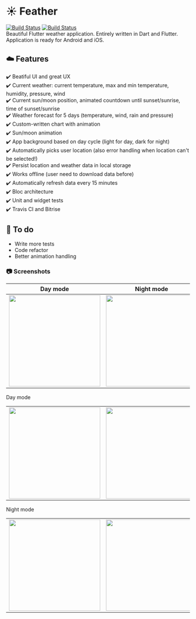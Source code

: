 # :sunny: Feather
[![Build Status](https://travis-ci.org/jhomlala/feather.svg?branch=master)](https://travis-ci.org/jhomlala/feather)  [![Build Status](https://app.bitrise.io/app/555fd3365953cd2f.svg?token=nPJStq5nJhmQDlgdtIzSqw)](https://github.com/jhomlala/feather)  
Beautiful Flutter weather application. Entirely written in Dart and Flutter. Application is ready for Android and iOS.

## :cloud: Features
:heavy_check_mark: Beatiful UI and great UX   
:heavy_check_mark: Current weather: current temperature, max and min temperature, humidity, pressure, wind  
:heavy_check_mark: Current sun/moon position, animated countdown until sunset/sunrise, time of sunset/sunrise  
:heavy_check_mark: Weather forecast for 5 days  (temperature, wind, rain and pressure)  
:heavy_check_mark: Custom-written chart with animation  
:heavy_check_mark: Sun/moon animation  
:heavy_check_mark: App background based on day cycle (light for day, dark for night)   
:heavy_check_mark: Automatically picks user location (also error handling when location can't be selected!)   
:heavy_check_mark: Persist location and weather data in local storage  
:heavy_check_mark: Works offline (user need to download data before)  
:heavy_check_mark: Automatically refresh data every 15 minutes  
:heavy_check_mark: Bloc architecture  
:heavy_check_mark: Unit and widget tests    
:heavy_check_mark: Travis CI and Bitrise  


## :construction_worker: To do
- Write more tests  
- Code refactor  
- Better animation handling  

### :camera: Screenshots 
Day mode         |  Night mode
:-------------------------:|:-------------------------:
<img width="250px" src="https://github.com/jhomlala/feather/blob/master/screenshots/feather2.gif">  |  <img width="250px" src="https://github.com/jhomlala/feather/blob/master/screenshots/feather.gif">

Day mode
<table>
  <tr>
    <td>
  <img width="250px" src="https://github.com/jhomlala/feather/blob/master/screenshots/1.png">
    </td>
    <td>
       <img width="250px" src="https://github.com/jhomlala/feather/blob/master/screenshots/2.png">
    </td>
    <td>
       <img width="250px" src="https://github.com/jhomlala/feather/blob/master/screenshots/3.png">
    </td>
    <td>
       <img width="250px" src="https://github.com/jhomlala/feather/blob/master/screenshots/4.png">
    </td>
     <td>
       <img width="250px" src="https://github.com/jhomlala/feather/blob/master/screenshots/5.png">
    </td>
    <td>
       <img width="250px" src="https://github.com/jhomlala/feather/blob/master/screenshots/6.png">
    </td>
  </tr>
  
</table>


Night mode
<table>
  <tr>
    <td>
  <img width="250px" src="https://github.com/jhomlala/feather/blob/master/screenshots/7.png">
    </td>
    <td>
       <img width="250px" src="https://github.com/jhomlala/feather/blob/master/screenshots/8.png">
    </td>
    <td>
       <img width="250px" src="https://github.com/jhomlala/feather/blob/master/screenshots/9.png">
    </td>
    <td>
       <img width="250px" src="https://github.com/jhomlala/feather/blob/master/screenshots/10.png">
    </td>
     <td>
       <img width="250px" src="https://github.com/jhomlala/feather/blob/master/screenshots/11.png">
    </td>
         <td>
       <img width="250px" src="https://github.com/jhomlala/feather/blob/master/screenshots/12.png">
    </td>
  </tr>
  
</table>

